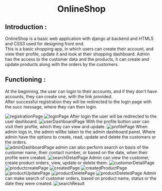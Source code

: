 <h1 align='center'>OnlineShop</h1>
<h2>Introduction : </h2>
<p>OnlineShop is a basic web application with django at backend and HTML5 and CSS3 used for designing front end.<br>
This is a basic shopping app, in which users can create their account, and view their profile, update it and look at their shopping dashboard.
Admin has the access to the customer data and the products, it can create and update products along with the orders by the customers.</p>
<h2>Functioning : </h2>
<p>At the beginning, the user can login to their accounts, and if they don't have accounts, they can create one, with the link provided.<br>
After successful registration they will be redirected to the login page with the succ message, where they can then login.</p>
<img src="images/2.png" alt="registrationPage">
<img src="images/1.png" alt="loginPage">
After login the user will be redirected to the user dashboard.
<img src="images/3.png" alt="userDashboardPage">
With the profile button user can visit their profile, which they can view and update.
<img src="images/4.png" alt="profilePage">
When admin logs in, the admin willbe taken to the admin dashboard panel, Where admin have the options to create, read, update and delete the customers or the orders.<br>
<img src="images/5.png" alt="adminDashboardPage">
admin can also perform search on basis of the customer name, their contact number, or based on the date, when their profile were created.
<img src="images/6.png" alt="searchDetailPage">
Admin can view the customer, create product orders, view, update or delete them.
<img src="images/7.png" alt="customerDetailPage">
<img src="images/8.png" alt="productcreatePage">
<img src="images/9.png" alt="createdPage">
<img src="images/10.png" alt="createdProductPage">
<img src="images/11.png" alt="productUpdatePage">
<img src="images/12.png" alt="productDeletePage">
<img src="images/13.png" alt="productDeletedPage">
Admin can make search of customer orders, based on product name, status or the date they were created.
<img src="images/14.png" alt="searchResult">
